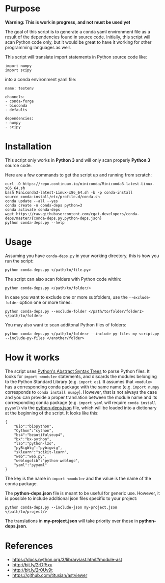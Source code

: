 # Purpose

**Warning: This is work in progress, and not must be used yet**

The goal of this script is to generate a conda yaml environment file
as a result of the dependencies found in source code. Initially, this 
script will scan Python code only, but it would be great to have it 
working for other programming languages as well.

This script will translate import statements in Python source code like:

    import numpy
    import scipy

into a conda environment yaml file:

    name: testenv
    
    channels:
    - conda-forge
    - bioconda
    - defaults

    dependencies:
    - numpy
    - scipy

# Installation

This script only works in **Python 3** and will only scan properly **Python 3** source code.

Here are a few commands to get the script up and running from scratch:

    curl -O https://repo.continuum.io/miniconda/Miniconda3-latest-Linux-x86_64.sh
    bash Miniconda3-latest-Linux-x86_64.sh -b -p conda-install
    source conda-install/etc/profile.d/conda.sh 
    conda update --all --yes
    conda create -n conda-deps python=3
    conda activate conda-deps
    wget https://raw.githubusercontent.com/cgat-developers/conda-deps/master/{conda-deps.py,python-deps.json}
    python conda-deps.py --help

# Usage

Assuming you have `conda-deps.py` in your working directory, this is how you run the script:

    python conda-deps.py </path/to/file.py>
    
The script can also scan folders with Python code within:

    python conda-deps.py </path/to/folder/>
    
In case you want to exclude one or more subfolders, use the `--exclude-folder` option one or more times:

    python conda-deps.py --exclude-folder </path/to/folder/folder1> </path/to/folder>

You may also want to scan additonal Python files of folders:

    python conda-deps.py </path/to/folder> --include-py-files my-script.py --include-py-files </another/folder>
    
# How it works
    
The script uses [Python's Abstract Syntax Trees](https://docs.python.org/3/library/ast.html#module-ast)
to parse Python files. It looks for `import <module>` statements, and discards the modules belonging to the
Python Standard Library (e.g. `import os`). It assumes that `<module>` has a corresponding conda package
with the same name (e.g. `import numpy` corresponds to `conda install numpy`). However, that is not
always the case and you can provide a proper translation between the module name and its corresponding
conda package (e.g. `import yaml` will require `conda install pyyaml`) via the 
[python-deps.json](https://github.com/cgat-developers/conda-deps/blob/master/python-deps.json) file, which
will be loaded into a dictionary at the beginning of the script. It looks like this:

    {
        "Bio":"biopython",
        "Cython":"cython",
        "bs4":"beautifulsoup4",
        "bx":"bx-python",
        "lzo":"python-lzo",
        "pyBigWig":"pybigwig",
        "sklearn":"scikit-learn",
        "web":"web.py",
        "weblogolib":"python-weblogo",
        "yaml":"pyyaml"
    }    

The key is the name in `import <module>` and the value is the name of the conda package. 

The **python-deps.json** file is meant to be useful for generic use. However, it is possible to include
additional json files specific to your project:

    python conda-deps.py --include-json my-project.json </path/to/project/>

The translations in **my-project.json** will take priority over those in **python-deps.json**.

# References

* https://docs.python.org/3/library/ast.html#module-ast
* http://bit.ly/2rDf5xu
* http://bit.ly/2r0Uv9t
* https://github.com/titusjan/astviewer

